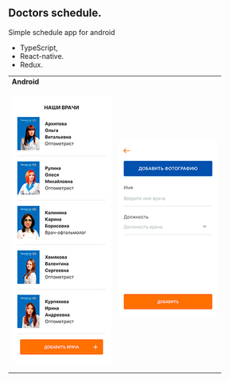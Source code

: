 ## Doctors schedule.

Simple schedule app for android

- TypeScript,
- React-native.
- Redux.

<table>
  <tr><td colspan=2><strong>Android</strong></td></tr>
  <tr>
    <td><p align="center"><img src="./docs/images/main-screen.jpg" width="200" height="538"/></p></td>
    <td><p align="center"><img src="./docs/images/create-screen.jpg" width="200" height="356"/></p></td>
  </tr>
</table>
